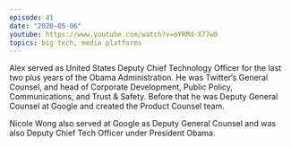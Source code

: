 ```yaml
---
episode: 41
date: "2020-05-06"
youtube: https://www.youtube.com/watch?v=oYRMd-X77w0
topics: big tech, media platforms
---
```


Alex served as United States Deputy Chief Technology Officer for the last two
plus years of the Obama Administration. He was Twitter‘s General Counsel, and
head of Corporate Development, Public Policy, Communications, and Trust &
Safety. Before that he was Deputy General Counsel at Google and created the
Product Counsel team.

Nicole Wong also served at Google as Deputy General Counsel and was also Deputy
Chief Tech Officer under President Obama.

